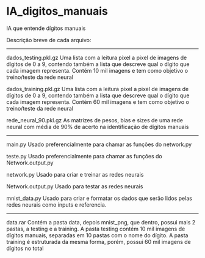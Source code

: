 # IA_digitos_manuais
IA que entende dígitos manuais

Descrição breve de cada arquivo:

--------------------------------------------------------------------------------------------------

dados_testing.pkl.gz
Uma lista com a leitura pixel a pixel de imagens de dígitos de 0 a 9, contendo também a lista 
que descreve qual o dígito que cada imagem representa. Contém 10 mil imagens e tem como objetivo
o treino/teste da rede neural

dados_training.pkl.gz
Uma lista com a leitura pixel a pixel de imagens de dígitos de 0 a 9, contendo também a lista 
que descreve qual o dígito que cada imagem representa. Contém 60 mil imagens e tem como objetivo
o treino/teste da rede neural

rede_neural_90.pkl.gz
As matrizes de pesos, bias e sizes de uma rede neural com média de 90% de acerto na identificação
de dígitos manuais

--------------------------------------------------------------------------------------------------

main.py
Usado preferencialmente para chamar as funções do network.py

teste.py
Usado preferencialmente para chamar as funções do Network.output.py

network.py
Usado para criar e treinar as redes neurais

Network.output.py
Usado para testar as redes neurais

mnist_data.py
Usado para criar e formatar os dados que serão lidos pelas redes neurais como inputs e referencia.

--------------------------------------------------------------------------------------------------

data.rar
Contém a pasta data, depois mnist_png, que dentro, possui mais 2 pastas, a testing e a training. A pasta testing
contém 10 mil imagens de dígitos manuais, separadas em 10 pastas com o nome do dígito. A pasta
training é estruturada da mesma forma, porém, possui 60 mil imagens de dígitos no total
